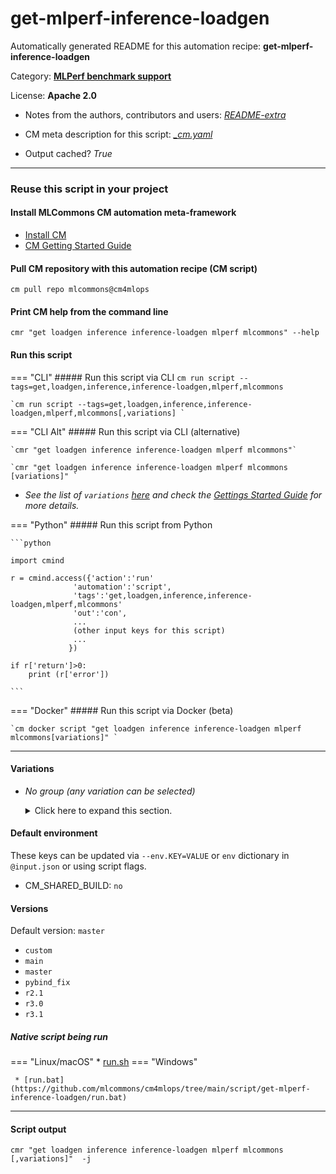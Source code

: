 # get-mlperf-inference-loadgen
Automatically generated README for this automation recipe: **get-mlperf-inference-loadgen**

Category: **[MLPerf benchmark support](..)**

License: **Apache 2.0**

* Notes from the authors, contributors and users: [*README-extra*](https://github.com/mlcommons/cm4mlops/tree/main/script/get-mlperf-inference-loadgen/README-extra.md)

* CM meta description for this script: *[_cm.yaml](https://github.com/mlcommons/cm4mlops/tree/main/script/get-mlperf-inference-loadgen/_cm.yaml)*
* Output cached? *True*

---
### Reuse this script in your project

#### Install MLCommons CM automation meta-framework

* [Install CM](https://docs.mlcommons.org/ck/install)
* [CM Getting Started Guide](https://docs.mlcommons.org/ck/getting-started/)

#### Pull CM repository with this automation recipe (CM script)

```cm pull repo mlcommons@cm4mlops```

#### Print CM help from the command line

````cmr "get loadgen inference inference-loadgen mlperf mlcommons" --help````

#### Run this script

=== "CLI"
    ##### Run this script via CLI
    `cm run script --tags=get,loadgen,inference,inference-loadgen,mlperf,mlcommons`

    `cm run script --tags=get,loadgen,inference,inference-loadgen,mlperf,mlcommons[,variations] `

=== "CLI Alt"
    ##### Run this script via CLI (alternative)

    `cmr "get loadgen inference inference-loadgen mlperf mlcommons"`

    `cmr "get loadgen inference inference-loadgen mlperf mlcommons [variations]" `


* *See the list of `variations` [here](#variations) and check the [Gettings Started Guide](https://github.com/mlcommons/ck/blob/dev/docs/getting-started.md) for more details.*

=== "Python"
    ##### Run this script from Python


    ```python

    import cmind

    r = cmind.access({'action':'run'
                  'automation':'script',
                  'tags':'get,loadgen,inference,inference-loadgen,mlperf,mlcommons'
                  'out':'con',
                  ...
                  (other input keys for this script)
                  ...
                 })

    if r['return']>0:
        print (r['error'])

    ```


=== "Docker"
    ##### Run this script via Docker (beta)

    `cm docker script "get loadgen inference inference-loadgen mlperf mlcommons[variations]" `

___


#### Variations

  * *No group (any variation can be selected)*
    <details>
    <summary>Click here to expand this section.</summary>

    * `_copy`
      - Workflow:
    * `_custom-python`
      - Environment variables:
        - *CM_TMP_USE_CUSTOM_PYTHON*: `on`
      - Workflow:
    * `_download`
      - Environment variables:
        - *CM_DOWNLOAD_CHECKSUM*: `af3f9525965b2c1acc348fb882a5bfd1`
        - *CM_MLPERF_INFERENCE_LOADGEN_DOWNLOAD*: `YES`
        - *CM_MLPERF_INFERENCE_LOADGEN_DOWNLOAD_URL*: `https://www.dropbox.com/scl/fi/36dgoiur26i2tvwgsaatf/loadgen.zip?rlkey=ab68i7uza9anvaw0hk1xvf0qk&dl=0`
        - *CM_MLPERF_INFERENCE_LOADGEN_VERSION*: `v3.1`
        - *CM_VERIFY_SSL*: `False`
      - Workflow:
    * `_download_v3.1`
      - Environment variables:
        - *CM_DOWNLOAD_CHECKSUM*: `af3f9525965b2c1acc348fb882a5bfd1`
        - *CM_MLPERF_INFERENCE_LOADGEN_DOWNLOAD*: `YES`
        - *CM_MLPERF_INFERENCE_LOADGEN_DOWNLOAD_URL*: `https://www.dropbox.com/scl/fi/36dgoiur26i2tvwgsaatf/loadgen.zip?rlkey=ab68i7uza9anvaw0hk1xvf0qk&dl=0`
        - *CM_MLPERF_INFERENCE_LOADGEN_VERSION*: `v3.1`
        - *CM_VERIFY_SSL*: `False`
      - Workflow:
    * `_download_v4.0`
      - Environment variables:
        - *CM_DOWNLOAD_CHECKSUM*: `b4d97525d9ad0539a64667f2a3ca20c5`
        - *CM_MLPERF_INFERENCE_LOADGEN_DOWNLOAD*: `YES`
        - *CM_MLPERF_INFERENCE_LOADGEN_DOWNLOAD_URL*: `https://www.dropbox.com/scl/fi/gk5e9kziju5t56umxyzyx/loadgen.zip?rlkey=vsie4xnzml1inpjplm5cg7t54&dl=0`
        - *CM_MLPERF_INFERENCE_LOADGEN_VERSION*: `v4.0`
        - *CM_VERIFY_SSL*: `False`
      - Workflow:

    </details>

#### Default environment


These keys can be updated via `--env.KEY=VALUE` or `env` dictionary in `@input.json` or using script flags.

* CM_SHARED_BUILD: `no`


#### Versions
Default version: `master`

* `custom`
* `main`
* `master`
* `pybind_fix`
* `r2.1`
* `r3.0`
* `r3.1`

##### Native script being run
=== "Linux/macOS"
     * [run.sh](https://github.com/mlcommons/cm4mlops/tree/main/script/get-mlperf-inference-loadgen/run.sh)
=== "Windows"

     * [run.bat](https://github.com/mlcommons/cm4mlops/tree/main/script/get-mlperf-inference-loadgen/run.bat)
___
#### Script output
`cmr "get loadgen inference inference-loadgen mlperf mlcommons [,variations]"  -j`